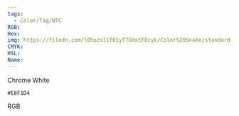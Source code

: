 ```yaml
---
tags:
  - Color/Tag/NTC
RGB:
Hex:
img: https://filedn.com/l0hpzxl1f01yT7GHxtF8cyk/Color%20Snake/standard_csv_to_svg//E8F1D4.svg
CMYK:
HSL:
Name:
---
```

Chrome White
```palette
#E8F1D4
```
RGB
